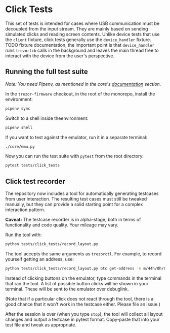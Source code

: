 # Click Tests

This set of tests is intended for cases where USB communication must be decoupled from
the input stream. They are mainly based on sending simulated clicks and reading screen
contents. Unlike device tests that use the `client` fixture, click tests generally
use the `device_handler` fixture. TODO fixture documentation, the important point is
that `device_handler` runs `trezorlib` calls in the background and leaves the main
thread free to interact with the device from the user's perspective.

## Running the full test suite

_Note: You need Pipenv, as mentioned in the core's [documentation](https://docs.trezor.io/trezor-firmware/core/) section._

In the `trezor-firmware` checkout, in the root of the monorepo, install the environment:

```sh
pipenv sync
```

Switch to a shell inside theenvironment:

```sh
pipenv shell
```

If you want to test against the emulator, run it in a separate terminal:
```sh
./core/emu.py
```

Now you can run the test suite with `pytest` from the root directory:
```sh
pytest tests/click_tests
```

## Click test recorder

The repository now includes a tool for automatically generating testcases from user
interaction. The resulting test cases must still be tweaked manually, but they can
provide a solid starting point for a complex interaction pattern.

**Caveat:** The testcase recorder is in alpha-stage, both in terms of functionality
and code quality. Your mileage may vary.

Run the tool with:

```sh
python tests/click_tests/record_layout.py
```

The tool accepts the same arguments as `trezorctl`. For example, to record yourself
getting an address, use:

```sh
python tests/click_tests/record_layout.py btc get-address -n m/44h/0h/0h/0/0 -d
```

Instead of clicking buttons on the emulator, type commands in the terminal that ran
the tool. A list of possible button clicks will be shown in your terminal. These will
be sent to the emulator over debuglink.

(Note that if a particular click does not react through the tool, there is a good chance
that it won't work in the testcase either. Please file an issue.)

After the session is over (when you type `stop`), the tool will collect all layout
changes and output a testcase in pytest format. Copy-paste that into your test file
and tweak as appropriate.
